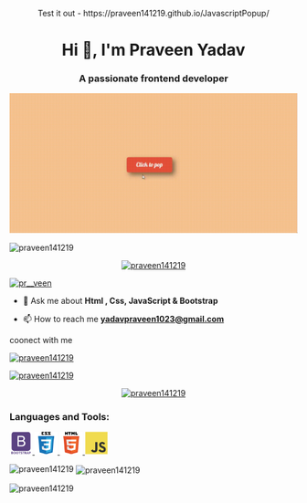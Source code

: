 <p align="center">Test it out - https://praveen141219.github.io/JavascriptPopup/</p>


<h1 align="center">Hi 👋, I'm Praveen Yadav</h1>

<h3 align="center">A passionate frontend developer</h3>

![Test Image 6](https://github.com/praveen141219/JavascriptPopup/blob/main/popup.gif)


<p align="left"> <img src="https://komarev.com/ghpvc/?username=praveen141219&label=Profile%20views&color=0e75b6&style=flat" alt="praveen141219" /> </p>

<p align="center"> <a href="https://github.com/ryo-ma/github-profile-trophy"><img src="https://github-profile-trophy.vercel.app/?username=praveen141219" alt="praveen141219" /></a> </p>

<p align="left"> <a href="https://twitter.com/pr__veen" target="blank"><img src="https://img.shields.io/twitter/follow/pr__veen?logo=twitter&style=for-the-badge" alt="pr__veen" /></a> </p>

- 💬 Ask me about **Html , Css, JavaScript & Bootstrap**

- 📫 How to reach me **yadavpraveen1023@gmail.com**

coonect with me
<p align="left"> <a href="https://www.linkedin.com/in/praveen-yadav-413536125/"><img height = "30px" src="https://content.linkedin.com/content/dam/me/business/en-us/amp/brand-site/v2/bg/LI-Bug.svg.original.svg" alt="praveen141219" /></a> </p>
<p align="left"> <a href="https://twitter.com/pr__veen"><img height = "30px" src="https://about.twitter.com/content/dam/about-twitter/en/brand-toolkit/brand-download-img-1.jpg.twimg.1920.jpg" alt="praveen141219" /></a> </p>
<p align="center"> <a href="https://www.instagram.com/pr__veen/"><img height = "30px" src="https://cdn0.iconfinder.com/data/icons/social-media-circle-6/1024/instagram-256.png" alt="praveen141219" /></a> </p>




<h3 align="left">Languages and Tools:</h3>
<p align="left"> <a href="https://getbootstrap.com" target="_blank"> <img src="https://raw.githubusercontent.com/devicons/devicon/master/icons/bootstrap/bootstrap-plain-wordmark.svg" alt="bootstrap" width="40" height="40"/> </a> <a href="https://www.w3schools.com/css/" target="_blank"> <img src="https://raw.githubusercontent.com/devicons/devicon/master/icons/css3/css3-original-wordmark.svg" alt="css3" width="40" height="40"/> </a> <a href="https://www.w3.org/html/" target="_blank"> <img src="https://raw.githubusercontent.com/devicons/devicon/master/icons/html5/html5-original-wordmark.svg" alt="html5" width="40" height="40"/> </a> <a href="https://developer.mozilla.org/en-US/docs/Web/JavaScript" target="_blank"> <img src="https://raw.githubusercontent.com/devicons/devicon/master/icons/javascript/javascript-original.svg" alt="javascript" width="40" height="40"/> </a> </p>

<p><img align="left" src="https://github-readme-stats.vercel.app/api/top-langs?username=praveen141219&show_icons=true&locale=en&layout=compact" alt="praveen141219" /></p>

<p>&nbsp;<img align="center" src="https://github-readme-stats.vercel.app/api?username=praveen141219&show_icons=true&locale=en" alt="praveen141219" /></p>

<p><img align="center" src="https://github-readme-streak-stats.herokuapp.com/?user=praveen141219&" alt="praveen141219" /></p>
